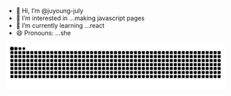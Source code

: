 - 👋 Hi, I’m @juyoung-july
- 👀 I’m interested in ...making javascript pages
- 🌱 I’m currently learning ...react
- 😄 Pronouns: ...she

<!---
juyoung-july/juyoung-july is a ✨ special ✨ repository because its `README.md` (this file) appears on your GitHub profile.
You can click the Preview link to take a look at your changes.
--->

![snake gif](https://github.com/juyoung-july/juyoung-july/blob/output/github-contribution-grid-snake.svg)
